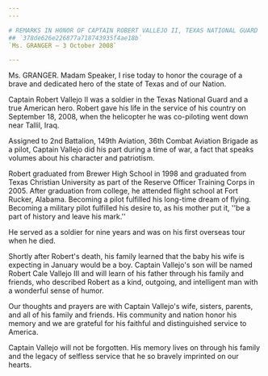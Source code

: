 ```yaml
---
---

# REMARKS IN HONOR OF CAPTAIN ROBERT VALLEJO II, TEXAS NATIONAL GUARD
## `378de626e226877a718743935f4ae18b`
`Ms. GRANGER — 3 October 2008`

---
```



Ms. GRANGER. Madam Speaker, I rise today to honor the courage of a 
brave and dedicated hero of the state of Texas and of our Nation.

Captain Robert Vallejo II was a soldier in the Texas National Guard 
and a true American hero. Robert gave his life in the service of his 
country on September 18, 2008, when the helicopter he was co-piloting 
went down near Tallil, Iraq.

Assigned to 2nd Battalion, 149th Aviation, 36th Combat Aviation 
Brigade as a pilot, Captain Vallejo did his part during a time of war, 
a fact that speaks volumes about his character and patriotism.

Robert graduated from Brewer High School in 1998 and graduated from 
Texas Christian University as part of the Reserve Officer Training 
Corps in 2005. After graduation from college, he attended flight school 
at Fort Rucker, Alabama. Becoming a pilot fulfilled his long-time dream 
of flying. Becoming a military pilot fulfilled his desire to, as his 
mother put it, ''be a part of history and leave his mark.''

He served as a soldier for nine years and was on his first overseas 
tour when he died.

Shortly after Robert's death, his family learned that the baby his 
wife is expecting in January would be a boy. Captain Vallejo's son will 
be named Robert Cale Vallejo III and will learn of his father through 
his family and friends, who described Robert as a kind, outgoing, and 
intelligent man with a wonderful sense of humor.

Our thoughts and prayers are with Captain Vallejo's wife, sisters, 
parents, and all of his family and friends. His community and nation 
honor his memory and we are grateful for his faithful and distinguished 
service to America.

Captain Vallejo will not be forgotten. His memory lives on through 
his family and the legacy of selfless service that he so bravely 
imprinted on our hearts.
